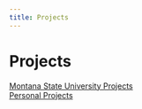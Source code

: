 ```yaml
---
title: Projects
---
```

<h1>Projects</h1>

[Montana State University Projects](/projects/msu/msu.md)\
[Personal Projects](/projects/personal/personal.md)


